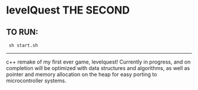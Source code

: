# levelQuest THE SECOND
<h2>
TO RUN:
  </h2>
  <code> sh start.sh</code> 
  <hr/>
<p>c++ remake of my first ever game, levelquest! Currently in progress, and on completion will be  optimized with data structures and algorithms, as well as pointer and memory allocation on the heap for easy porting to microcontroller systems. </p>



